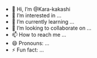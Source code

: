 - 👋 Hi, I’m @Kara-kakashi
- 👀 I’m interested in ...
- 🌱 I’m currently learning ...
- 💞️ I’m looking to collaborate on ...
- 📫 How to reach me ...
- 😄 Pronouns: ...
- ⚡ Fun fact: ...

<!---
Kara-kakashi/Kara-kakashi is a ✨ special ✨ repository because its `README.md` (this file) appears on your GitHub profile.
You can click the Preview link to take a look at your changes.
--->

